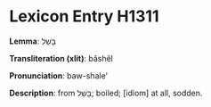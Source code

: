 # Lexicon Entry H1311

**Lemma**: בָּשֵׁל

**Transliteration (xlit)**: bâshêl

**Pronunciation**: baw-shale'

**Description**:
from בָּשַׁל; boiled; [idiom] at all, sodden.

